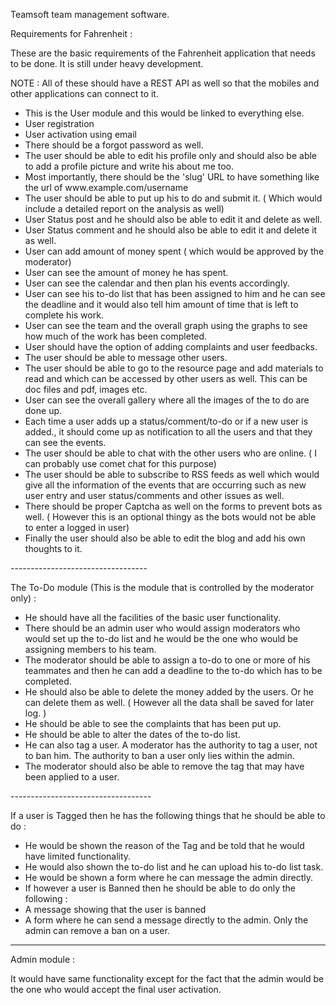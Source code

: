 Teamsoft team management software.


Requirements for Fahrenheit :

These are the basic requirements of the Fahrenheit application that needs to be done. It is still under heavy development.

NOTE : All of these should have a REST API as well so that the mobiles and other applications can connect to it.
<ul>
<li>This is the User module and this would be linked to everything else.</li>
<li>User registration</li>
<li>User activation using email</li>
<li>There should be a forgot password as well.   </li>
<li>The user should be able to edit his profile only and should also be able to add a profile picture and write his about me too.</li>
<li>Most importantly, there should be the 'slug' URL to have something like the url of www.example.com/username </li>
<li>The user should be able to put up his to do and submit it. ( Which would include a detailed report on the analysis as well)</li>
<li>User Status post and he should also be able to edit it and delete as well.</li>
<li>User Status comment and he should also be able to edit it and delete it as well.</li>
<li>User can add amount of money spent ( which would be approved by the moderator)</li>
<li>User can see the amount of money he has spent.</li>
<li>User can see the calendar and then plan his events accordingly.</li>
<li>User can see his to-do list that has been assigned to him and he can see the deadline and it would also tell him amount of time that is left to complete his work.</li>
<li>User can see the team and the overall graph using the graphs to see how much of the work has been completed.</li>
<li>User should have the option of adding complaints and user feedbacks.</li>
<li>The user should be able to message other users.</li>
<li>The user should be able to go to the resource page and add materials to read and which can be accessed by other users as well. This can be doc files and pdf, images etc.</li>
<li>User can see the overall gallery where all the images of the to do are done up.</li>
<li>Each time a user adds up a status/comment/to-do or if a new user is added., it should come up as notification to all the users and that they can see the events. </li>
<li>The user should be able to chat with the other users who are online. ( I can probably use comet chat for this purpose)</li>
<li>The user should be able to subscribe to RSS feeds as well which would give all the information of the events that are occurring such as new user entry and user status/comments and other issues as well.</li>
<li>There should be proper Captcha as well on the forms to prevent bots as well. ( However this is an optional thingy as the bots would not be able to enter a logged in user)</li>
<li>Finally the user should also be able to edit the blog and add his own thoughts to it.</li></ul>
----------------------------------

The To-Do module (This is the module that is controlled by the moderator only) : 

<ul><li>He should have all the facilities of the basic user functionality.</li>
<li>There should be an admin user who would assign moderators who would set up the to-do list and he would be the one who would be assigning members to his team.</li>
<li>The moderator should be able to assign a to-do to one or more of his teammates and then he can add a deadline to the to-do which has to be completed.</li>
<li>He should also be able to delete the money added by the users. Or he can delete them as well. ( However all the data shall be saved for later log. )</li>
<li>He should be able to see the complaints that has been put up. </li>
<li>He should be able to alter the dates of the to-do list.</li>
<li>He can also tag a user. A moderator has the authority to tag a user, not to ban him. The authority to ban a user only lies within the admin.</li>
<li>The moderator should also be able to remove the tag that may have been applied to a user.</li>
</ul>
-----------------------------------

If a user is Tagged then he has the following things that he should be able to do :

<ul><li>He would be shown the reason of the Tag and be told that he would have limited functionality.</li>
<li>He would also shown the to-do list and he can upload his to-do list task.</li>
<li>He would be shown a form where he can message the admin directly. </li>

<li>If however a user is Banned then he should be able to do only the following :</li>

<li>A message showing that the user is banned</li>
<li>A form where he can send a message directly to the admin. Only the admin can remove a ban on a user.</li></ul>


-------------------------------------

Admin module : 

It would have same functionality except for the fact that the admin would be the one who would accept the final user activation.
